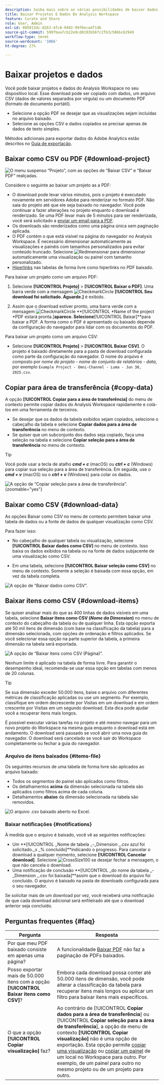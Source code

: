 ```yaml
---
description: Saiba mais sobre as várias possibilidades de baixar dados do seu projeto do Analysis Workspace.
title: Baixar Projetos E Dados Do Analysis Workspace
feature: Curate and Share
role: User, Admin
exl-id: 085013dc-8263-4fc8-9492-99f0ecadf14b
source-git-commit: 599fbea7cb22e9cd0193b56fc2fb3c506bc62949
workflow-type: tm+mt
source-wordcount: '1066'
ht-degree: 27%

---
```



# Baixar projetos e dados

Você pode baixar projetos e dados do Analysis Workspace no seu dispositivo local. Esse download pode ser copiado com dados, um arquivo CSV (dados de valores separados por vírgula) ou um documento PDF (formato de documento portátil).

* Selecione a opção PDF se desejar que as visualizações sejam incluídas no arquivo baixado.
* Selecione as opções CSV e dados copiados se precisar apenas de dados de texto simples.

Métodos adicionais para exportar dados do Adobe Analytics estão descritos no [Guia de exportação](/help/export/home.md).

## Baixar como CSV ou PDF {#download-project}

![O menu suspenso “Projeto”, com as opções de “Baixar CSV” e “Baixar PDF” realçadas.](assets/download-project.png)

Considere o seguinte ao baixar um projeto as a PDF:

* O download pode levar vários minutos, pois o projeto é executado novamente em servidores Adobe para renderizar no formato PDF. Não saia do projeto até que ele seja baixado no navegador.  Você pode continuar a fazer alterações no projeto enquanto o download é renderizado. Se uma PDF levar mais de 5 minutos para ser renderizada, você será solicitado a [enviar um email para a PDF](../curate-share/send-schedule-files.md).
* Os downloads são renderizados como uma página única sem paginação aplicada.
* O PDF contém o que está visível na página do navegador no Analysis Workspace. É necessário dimensionar automaticamente as visualizações e painéis com tamanhos personalizados para evitar conteúdo truncado. Selecione ![Redimensionar](/help/assets/icons/Resize.svg) para dimensionar automaticamente uma visualização ou painel com tamanho personalizado.
* [Hiperlinks](/help/analyze/analysis-workspace/visualizations/freeform-table/freeform-table-hyperlinks.md) nas tabelas de forma livre como hiperlinks no PDF baixado.



Para baixar um projeto como um arquivo PDF:

1. Selecione **[!UICONTROL Projeto]** > **[!UICONTROL Baixar o PDF]**.
Uma barra verde com a mensagem ![CheckmarkCircle](/help/assets/icons/CheckmarkCircle.svg) **[!UICONTROL Seu download foi solicitado. Aguarde.]** é exibido.

1. Assim que o download estiver pronto, uma barra verde com a mensagem ![CheckmarkCircle](/help/assets/icons/CheckmarkCircle.svg) **[!UICONTROL *Name of the project *PDF estará pronta.]**aparece.
Selecione**[!UICONTROL Baixar]**para baixar a PDF. A forma como o PDF é apresentado ou baixado depende da configuração do navegador para lidar com os documentos do PDF.


Para baixar um projeto como um arquivo CSV:

* Selecione **[!UICONTROL Projeto]** > **[!UICONTROL Baixar CSV]**. O projeto é baixado diretamente para a pasta de download configurada como parte da configuração do navegador. O nome do arquivo é composto por *nome do projeto* - *nome do conjunto de relatórios* - *data*, por exemplo `Example Project - Omni-Channel - Luma - Jun 30, 2025.csv`.

## Copiar para área de transferência {#copy-data}

A opção **[!UICONTROL Copiar para a área de transferência]** do menu de contexto permite copiar dados do Analysis Workspace rapidamente e colá-los em uma ferramenta de terceiros.

* Se desejar que os dados da tabela exibidos sejam copiados, selecione o cabeçalho da tabela e selecione **Copiar dados para a área de transferência** no menu de contexto.
* Se quiser que um subconjunto dos dados seja copiado, faça uma seleção na tabela e selecione **Copiar seleção para a área de transferência** no menu de contexto.

>[!TIP]
>
>Você pode usar a tecla de atalho **_cmd + c_** (macOS) ou **_ctrl + c_** (Windows) para copiar sua seleção para a área de transferência. Em seguida, use o **_cmd + v_** (macOS) ou o **_ctrl + v_** (Windows) para colar os dados.


![A opção de “Copiar seleção para a área de transferência”. ](assets/copy-clipboard.png){zoomable="yes"}

## Baixar como CSV {#download-data}

As opções Baixar como CSV no menu de contexto permitem baixar uma tabela de dados ou a fonte de dados de qualquer visualização como CSV.

Para fazer isso:

* No cabeçalho de qualquer tabela ou visualização, selecione **[!UICONTROL Baixar dados como CSV]** no menu de contexto. Isso baixa os dados exibidos na tabela ou na fonte de dados subjacente de uma visualização como CSV. 

<!-- Only relevant as soon as CJA supports Map visualization 
  >[!NOTE]
  >
  >  Note: the Map visualization does not support this option.
-->

* Em uma tabela, selecione **[!UICONTROL Baixar seleção como CSV]** no menu de contexto. Somente a seleção é baixada com essa opção, em vez da tabela completa.

![A opção de “Baixar dados como CSV”.](assets/download-data-as-csv.png)

## Baixar itens como CSV {#download-items}

Se quiser analisar mais do que as 400 linhas de dados visíveis em uma tabela, selecione **Baixar itens como CSV (_Nome da Dimension_)** no menu de contexto do cabeçalho da tabela ou de qualquer linha. Esta opção exporta até 50 mil itens de dimensão (com base na classificação da tabela) para a dimensão selecionada, com opções de ordenação e filtros aplicados. Se você selecionar essa opção na parte superior da tabela, a primeira dimensão na tabela será exportada.

![A opção de “Baixar itens como CSV (Página)”.](assets/download-items-as-csv.png)

Nenhum limite é aplicado na tabela de forma livre. Para garantir o desempenho ideal, recomenda-se usar essa opção em tabelas com menos de 20 colunas.

>[!TIP]
>
> Se sua dimensão exceder 50.000 itens, baixe o arquivo com diferentes métricas de classificação aplicadas ou use um segmento. Por exemplo, classifique em ordem decrescente por Visitas em um download e em ordem crescente por Visitas em um segundo download. Esta dica pode ajudar você a recuperar itens mais longos.

É possível executar várias tarefas no projeto e até mesmo navegar para um novo projeto do Workspace na mesma guia enquanto o download está em andamento. O download será pausado se você abrir uma nova guia do navegador. O download será cancelado se você sair do Workspace completamente ou fechar a guia do navegador.


### Arquivo de itens baixados {#items-file}

Os seguintes recursos de uma tabela de forma livre são aplicados ao arquivo baixado:

* Todos os segmentos do painel são aplicados como filtros.
* Os detalhamentos **acima** da dimensão selecionada na tabela são aplicados como filtros acima de cada coluna.
* Detalhamentos **abaixo** da dimensão selecionada na tabela são removidos.

![O arquivo .csv baixado aberto no Excel.](assets/download-items-file.png)

### Baixar notificações {#notifications}

À medida que o arquivo é baixado, você vê as seguintes notificações:

* Um **[!UICONTROL _Nome de tabela _-_Dimension _.csv azul foi solicitado._x _% concluído]**indicando o progresso. Para cancelar o download a qualquer momento, selecione **[!UICONTROL Cancelar download]**. Selecione ![CrossSize100](/help/assets/icons/CrossSize100.svg) se desejar fechar a mensagem, o que não cancela o download.
* Uma notificação de conclusão **[!UICONTROL _do nome da tabela _-_Dimension _.csv foi baixada]**assim que o download do arquivo foi concluído. O arquivo é baixado na pasta de downloads configurada para o seu navegador.

Se solicitar mais de um download por vez, você receberá uma notificação de que cada download adicional será enfileirado até que o download anterior seja concluído.


## Perguntas frequentes {#faq}

| Pergunta | Resposta |
| --- | --- |
| Por que meu PDF baixado consiste em apenas uma página? | A funcionalidade [Baixar PDF](#download-as-csv-or-pdf) não faz a paginação de PDFs baixados. |
| Posso exportar mais de 50.000 itens com a opção **[!UICONTROL Baixar itens como CSV]**? | Embora cada download possa conter até 50.000 itens de dimensão, você pode alterar a classificação da tabela para recuperar itens mais longos ou aplicar um filtro para baixar itens mais específicos. |
| O que a opção **[!UICONTROL Copiar visualização]** faz? | Ao contrário de [!UICONTROL **Copiar dados para a área de transferência**] ou [!UICONTROL **Copiar seleção para a área de transferência**], a opção de menu de contexto **[!UICONTROL Copiar visualização]** não é uma opção de exportação. Esta opção permite [copiar uma visualização](/help/analyze/analysis-workspace/visualizations/freeform-analysis-visualizations.md#context-menu) ou [copiar um painel](/help/analyze/analysis-workspace/c-panels/panels.md#context-menu) de um local no Workspace para outro. Por exemplo, de um painel para outro no mesmo projeto ou de um projeto para outro. |



<!--

# Download 

There are several ways to export data from Analysis Workspace. The method you choose depends on what set of data you want to analyze and who needs to access it.

Exported data can be in the form of copied data, CSV, or PDF. A PDF is typically preferred if you want visualizations included in the file. CSV and copied data is preferred if you simply want plain-text data.

## Download a project as CSV or PDF {#download-project}

Consider the following when downloading projects:

* When downloading projects as a CSV or PDF, the project can be saved or unsaved when you request a project download. However, only saved projects can be [scheduled](/help/analyze/analysis-workspace/curate-share/t-schedule-report.md). 

* When downloading projects as a PDF:
  * Downloads can take several minutes to export because the project is re-run on Adobe servers before rendering in PDF format. We recommend not leaving the project until the PDF downloads in your browser. However, you can continue to make changes to the project while you wait. If a PDF takes longer than 5 minutes to render, you will be prompted to email it instead.
  * Downloads are rendered as a single page with no pagination applied.
  * PDF renderings contain what is on the page in Workspace. If a project has custom-sized visualizations and panels, you need to change them to be auto-sized (button in top-right corner) so that there will be no truncated content.
  * Any [hyperlinks](/help/analyze/analysis-workspace/visualizations/freeform-table/freeform-table-hyperlinks.md) that exist within freeform tables are not functional in the downloaded PDF. 

To download a project as a CSV or PDF file:

1. Do either of the following, depending on what format you want to download the project in:

   * **PDF:** Select **[!UICONTROL Project]** > **[!UICONTROL Download PDF]**.

     Choose this option if you want the downloaded file to contain all the displayed (visible) tables and visualizations in the project.

   * **CSV:** Select **[!UICONTROL Project]** > **[!UICONTROL Download CSV]**. 

     Choose this option if you want plain-text data.

   ![](assets/download-project.png)

1. (Conditional) If you chose to download a PDF, a message is shown after the project is ready to be downloaded. Click [!UICONTROL **Download**].
1. Click the **[!UICONTROL Download this file]** icon and save the file to a folder of your choice.

## Copy data to clipboard (hotkey: cmd + c) {#copy-data}

The right-click option **[!UICONTROL Copy to clipboard]** lets you quickly copy data from Workspace and paste it in a third-party tool. 

* If you want the displayed table copied, right-click the table header and choose **Copy data to clipboard**. 
* If you want a subset of data copied, make a selection in the table and then right-click > **Copy selection to clipboard**.

>[!TIP]
>
>You can use the hotkey `Ctrl+C` to copy your selection to the clipboard, then use `Ctrl+V` to paste it into a third-party tool.

![](assets/copy-selection.png)

## Download data as CSV {#download-data}

The right-click option **[!UICONTROL Download data as CSV]** allows you to download a table of data or the data source of any visualization as a CSV.

* From the header of any table or visualization, right-click and choose **[!UICONTROL Download data as CSV]**. This downloads the displayed data in the table or the underlying data source for a visualization as a CSV. 

  >[!NOTE]
  >
  >  Note: the Map visualization does not support this option.

* Within a table, right-click and choose **[!UICONTROL Download selection as CSV]**. Only the selection is downloaded with this option, as opposed to the full, displayed table.

![](assets/download-data-viz.png)

## Download items as CSV {#download-items}

If you want to analyze more than the visible 400 rows of data in a table, right-click the table header or any row and select **Download items as CSV (_Dimension name_)**. This option exports up to 50,000 dimension items (based on the table sort) for the selected dimension, with filters and segments applied. If you chose this option from the top of the table, the first dimension in the table will be exported. While no limits are enforced in the freeform table, it is recommended that the Download items option be used in tables with less than 20 columns to ensure optimal performance.

>[!TIP]
>
> If your dimension exceeds 50,000 items, download the file with different sort metrics applied or apply a filter. For example, sort descending by Visits in one download and then ascending by Visits in a second download. This tip can help you retrieve longer-tail items.

You can multi-task within the project and even navigate to a new Workspace project in the same tab while the download is in progress. The download pauses if you open a new browser tab. The download is canceled if you leave Workspace completely or close the browser tab.

![](assets/download-items.png)

### Downloaded items file 

Features of the table will be applied to the downloaded file as follows:

* All panel segments are applied as filters.
* Breakdowns **above** the selected dimension in the table are applied as filters above each column. 
* Breakdowns **below** the selected dimension in the table are removed.

In the example above, Page items are downloaded with the panel segment (New Visitors Customers) and components above (Marketing Channel = Email) applied as filters, and the components below (Mobile Device Type) removed from the downloaded CSV.

![](assets/downloaded-file.png)

### Download notifications

As the file downloads, you will see an informational notification with the progress. At any time, you can cancel the download by clicking **[!UICONTROL Cancel download]**. Closing the toast **will not** cancel the download. 

Once the file completes, you will see a completion notification and the file will download to your browser.

If you request more than one download at a time, you will receive a notification that each additional download will be queued until the prior download completes.

![](assets/toast.png)

## FAQ {#faq}

| Question | Answer |
| --- | --- |
| Why is my downloaded PDF one page? | Workspace does not paginate downloaded PDFs at this time. |
| Can I export more than 50,000 items with the "Download items as CSV" option? | While each download can contain up to 50,000 dimension items, you can change the sort of your table to retrieve longer tail items, or apply a filter to download more specific items. |
| What does **[!UICONTROL Copy visualization]** do? | Unlike [!UICONTROL **Copy data to clipboard**] or [!UICONTROL **Copy selection to clipboard**], the **[!UICONTROL Copy visualization]** right-click option is not an export option. It allows you to copy a visualization or panel from one place in Workspace to another. For example, from one panel to another in the same project, or from one project to another project. [Intra-linking video](https://experienceleague.adobe.com/docs/analytics-learn/tutorials/analysis-workspace/visualizations/intra-linking-in-analysis-workspace.html) |

-->